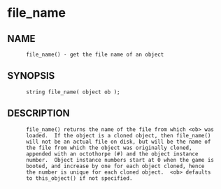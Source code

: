 # file_name
## NAME
          file_name() - get the file name of an object

## SYNOPSIS
          string file_name( object ob );

## DESCRIPTION
          file_name() returns the name of the file from which <ob> was
          loaded.  If the object is a cloned object, then file_name()
          will not be an actual file on disk, but will be the name of
          the file from which the object was originally cloned,
          appended with an octothorpe (#) and the object instance
          number.  Object instance numbers start at 0 when the game is
          booted, and increase by one for each object cloned, hence
          the number is unique for each cloned object.  <ob> defaults
          to this_object() if not specified.
